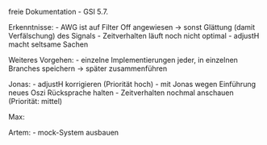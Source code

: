 
freie Dokumentation - GSI 5.7.

Erkenntnisse:
	- AWG ist auf Filter Off angewiesen -> sonst Glättung (damit Verfälschung) des Signals
	- Zeitverhalten läuft noch nicht optimal
	- adjustH macht seltsame Sachen
 
Weiteres Vorgehen:
	- einzelne Implementierungen jeder, in einzelnen Branches speichern -> später zusammenführen
 
 

Jonas:
	- adjustH korrigieren (Priorität hoch)
	- mit Jonas wegen Einführung neues Oszi Rücksprache halten
	- Zeitverhalten nochmal anschauen (Priorität: mittel)


Max:


Artem:
	- mock-System ausbauen
	
